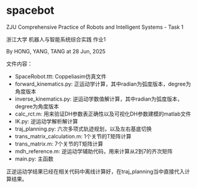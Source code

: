 # spacebot
ZJU Comprehensive Practice of Robots and Intelligent Systems - Task 1

浙江大学 机器人与智能系统综合实践 作业1

By HONG, YANG, TANG at 28 Jun, 2025

文件内容：

- SpaceRobot.ttt: Coppeliasim仿真文件
- forward_kinematics.py: 正运动学计算，其中radian为弧度版本，degree为角度版本
- inverse_kinematics.py: 逆运动学数值解计算，其中radian为弧度版本，degree为角度版本
- calc_rct.m: 用来验证DH参数表正确性以及可视化DH参数建模的matlab文件
- IK.py: 逆运动学解析解计算
- traj_planning.py: 六次多项式轨迹规划，以及左右基底切换
- trans_matrix_calculation.m: 1个关节的T矩阵计算
- trans_matrix.m: 7个关节的T矩阵计算
- mdh_reference.m: 逆运动学辅助代码，用来计算从2到7的齐次矩阵
- main.py: 主函数

正逆运动学结果已经在相关代码中离线计算好，在traj_planning当中直接代入计算结果。
